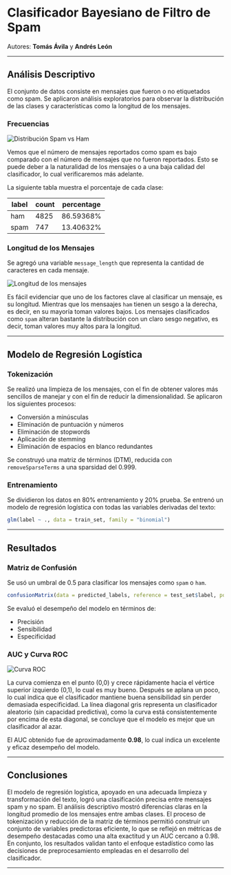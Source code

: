 # Clasificador Bayesiano de Filtro de Spam

Autores: **Tomás Ávila** y **Andrés León**

---

## Análisis Descriptivo

El conjunto de datos consiste en mensajes que fueron o no etiquetados como spam. Se aplicaron análisis exploratorios para observar la distribución de las clases y características como la longitud de los mensajes.

### Frecuencias

![Distribución Spam vs Ham](figure-html/unnamed-chunk-3-1.png)

Vemos que el número de mensajes reportados como spam es bajo comparado con el número de mensajes que no fueron reportados. Esto se puede deber a la naturalidad de los mensajes o a una baja calidad del clasificador, lo cual verificaremos más adelante.

La siguiente tabla muestra el porcentaje de cada clase:

| label | count | percentage |
|-------|-------|------------|
| ham   | 4825   | 86.59368%      |
| spam  | 747   | 13.40632%      |

### Longitud de los Mensajes

Se agregó una variable `message_length` que representa la cantidad de caracteres en cada mensaje.

![Longitud de los mensajes](figure-html/unnamed-chunk-4-1.png)

Es fácil evidenciar que uno de los factores clave al clasificar un mensaje, es su longitud. Mientras que los mensaajes `ham` tienen un sesgo a la derecha, es decir, en su mayoría toman valores bajos. Los mensajes clasificados como `spam` alteran bastante la distribución con un claro sesgo negativo, es decir, toman valores muy altos para la longitud.

---

## Modelo de Regresión Logística

### Tokenización

Se realizó una limpieza de los mensajes, con el fin de obtener valores más sencillos de manejar y con el fin de reducir la dimensionalidad. Se aplicaron los siguientes procesos:

- Conversión a minúsculas
- Eliminación de puntuación y números
- Eliminación de stopwords
- Aplicación de stemming
- Eliminación de espacios en blanco redundantes

Se construyó una matriz de términos (DTM), reducida con `removeSparseTerms` a una sparsidad del 0.999.

### Entrenamiento

Se dividieron los datos en 80% entrenamiento y 20% prueba. Se entrenó un modelo de regresión logística con todas las variables derivadas del texto:

```r
glm(label ~ ., data = train_set, family = "binomial")
```

---

## Resultados

### Matriz de Confusión

Se usó un umbral de 0.5 para clasificar los mensajes como `spam` o `ham`.

```r
confusionMatrix(data = predicted_labels, reference = test_set$label, positive = "spam")
```

Se evaluó el desempeño del modelo en términos de:

- Precisión
- Sensibilidad
- Especificidad

### AUC y Curva ROC

![Curva ROC](figure-html/unnamed-chunk-9-1.png)

La curva comienza en el punto (0,0) y crece rápidamente hacia el vértice superior izquierdo (0,1), lo cual es muy bueno. Después se aplana un poco, lo cual indica que el clasificador mantiene buena sensibilidad sin perder demasiada especificidad.
La línea diagonal gris representa un clasificador aleatorio (sin capacidad predictiva), como la curva está consistentemente por encima de esta diagonal, se concluye que el modelo es mejor que un clasificador al azar.

El AUC obtenido fue de aproximadamente **0.98**, lo cual indica un excelente y eficaz desempeño del modelo.

---

## Conclusiones

El modelo de regresión logística, apoyado en una adecuada limpieza y transformación del texto, logró una clasificación precisa entre mensajes spam y no spam. El análisis descriptivo mostró diferencias claras en la longitud promedio de los mensajes entre ambas clases. El proceso de tokenización y reducción de la matriz de términos permitió construir un conjunto de variables predictoras eficiente, lo que se reflejó en métricas de desempeño destacadas como una alta exactitud y un AUC cercano a 0.98. En conjunto, los resultados validan tanto el enfoque estadístico como las decisiones de preprocesamiento empleadas en el desarrollo del clasificador.

---
